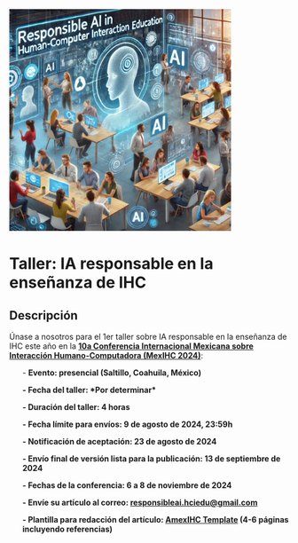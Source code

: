 <img src="AIinHCI_ChatGPT4o.png" alt="AI created image presenting a scenario with human-AI and human-human collaboration" width="400" height="400">

# Taller: IA responsable en la enseñanza de IHC

## Descripción<br> 
Únase a nosotros para el 1er taller sobre IA responsable en la enseñanza de IHC este año en la **<a href="https://www.mexihc.org/2024/en">10a Conferencia Internacional Mexicana sobre Interacción Humano-Computadora (MexIHC 2024)</a>**: 

<ul>- <b>Evento: presencial (Saltillo, Coahuila, México)</ul>
<ul>- <b>Fecha del taller: *Por determinar*</i></ul>
<ul>- <b>Duración del taller: 4 horas</ul>
<ul>- <b>Fecha límite para envíos: 9 de agosto de 2024, 23:59h</ul>
<ul>- <b>Notificación de aceptación: 23 de agosto de 2024</ul>
<ul>- <b>Envío final de versión lista para la publicación: 13 de septiembre de 2024</ul>
<ul>- <b>Fechas de la conferencia: 6 a 8 de noviembre de 2024</ul>
<ul>- <b>Envíe su artículo al correo:</b> <a href="responsibleai.hciedu@gmail.com">responsibleai.hciedu@gmail.com</a></ul>
<ul>- <b>Plantilla para redacción del artículo:</b> <a href="https://mexihc.org/aihc_template.zip">AmexIHC Template</a> (4-6 páginas incluyendo referencias)</ul>
